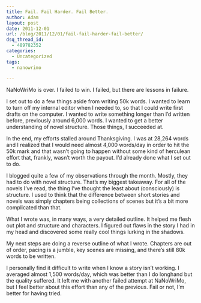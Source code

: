 ```yaml
---
title: Fail. Fail Harder. Fail Better.
author: Adam
layout: post
date: 2011-12-01
url: /blog/2011/12/01/fail-fail-harder-fail-better/
dsq_thread_id:
  - 489782352
categories:
  - Uncategorized
tags:
  - nanowrimo

---
```

NaNoWriMo is over. I failed to win. I failed, but there are lessons in failure.

I set out to do a few things aside from writing 50k words. I wanted to learn to turn off my internal editor when I needed to, so that I could write first drafts on the computer. I wanted to write something longer than I&#8217;d written before, previously around 6,000 words. I wanted to get a better understanding of novel structure. Those things, I succeeded at.

In the end, my efforts stalled around Thanksgiving. I was at 28,264 words and I realized that I would need almost 4,000 words/day in order to hit the 50k mark and that wasn&#8217;t going to happen without some kind of herculean effort that, frankly, wasn&#8217;t worth the payout. I&#8217;d already done what I set out to do.

I blogged quite a few of my observations through the month. Mostly, they had to do with novel structure. That&#8217;s my biggest takeaway. For all of the novels I&#8217;ve read, the thing I&#8217;ve thought the least about (consciously) is structure. I used to think that the difference between short stories and novels was simply chapters being collections of scenes but it&#8217;s a bit more complicated than that.

What I wrote was, in many ways, a very detailed outline. It helped me flesh out plot and structure and characters. I figured out flaws in the story I had in my head and discovered some really cool things lurking in the shadows.

My next steps are doing a reverse outline of what I wrote. Chapters are out of order, pacing is a jumble, key scenes are missing, and there&#8217;s still 80k words to be written.

I personally find it difficult to write when I know a story isn&#8217;t working. I averaged almost 1,500 words/day, which was better than I do longhand but the quality suffered. It left me with another failed attempt at NaNoWriMo, but I feel better about this effort than any of the previous. Fail or not, I&#8217;m better for having tried.